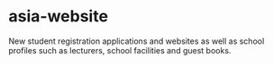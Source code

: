 # asia-website
New student registration applications and websites as well as school profiles such as lecturers, school facilities and guest books.
